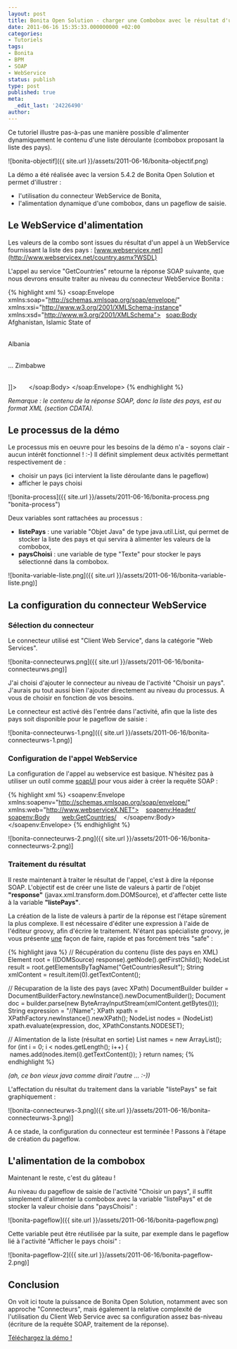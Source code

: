 ```yaml
---
layout: post
title: Bonita Open Solution - charger une Combobox avec le résultat d'un appel WebService
date: 2011-06-16 15:35:33.000000000 +02:00
categories:
- Tutoriels
tags:
- Bonita
- BPM
- SOAP
- WebService
status: publish
type: post
published: true
meta:
  _edit_last: '24226490'
author: 
---
```


Ce tutoriel illustre pas-à-pas une manière possible d'alimenter dynamiquement le contenu d'une liste déroulante (combobox proposant la liste des pays).

![bonita-objectif]({{ site.url }}/assets/2011-06-16/bonita-objectif.png)

La démo a été réalisée avec la version 5.4.2 de Bonita Open Solution et permet d'illustrer :
* l'utilisation du connecteur WebService de Bonita,
* l'alimentation dynamique d'une combobox, dans un pageflow de saisie.

## Le WebService d'alimentation

Les valeurs de la combo sont issues du résultat d'un appel à un WebService fournissant la liste des pays : [www.webservicex.net](http://www.webservicex.net/country.asmx?WSDL)

L'appel au service "GetCountries" retourne la réponse SOAP suivante, que nous devrons ensuite traiter au niveau du connecteur WebService Bonita :

{% highlight xml %}
<soap:Envelope xmlns:soap="http://schemas.xmlsoap.org/soap/envelope/"
               xmlns:xsi="http://www.w3.org/2001/XMLSchema-instance"
               xmlns:xsd="http://www.w3.org/2001/XMLSchema">
  <soap:Body>
    <GetCountriesResponse xmlns="http://www.webserviceX.NET">
      <GetCountriesResult>
        <![CDATA[
          <NewDataSet>
            <Table>
              <Name>Afghanistan, Islamic State of</Name>
            </Table>
            <Table>
              <Name>Albania</Name>
            </Table>
            ...
            <Table>
              <Name>Zimbabwe</Name>
            </Table>
          </NewDataSet>
        ]]>
      </GetCountriesResult>
    </GetCountriesResponse>
  </soap:Body>
</soap:Envelope>
{% endhighlight %}

*Remarque : le contenu de la réponse SOAP, donc la liste des pays, est au format XML (section CDATA).*

## Le processus de la démo

Le processus mis en oeuvre pour les besoins de la démo n'a - soyons clair - aucun intérêt fonctionnel ! :-) Il définit simplement deux activités permettant respectivement de :
* choisir un pays (ici intervient la liste déroulante dans le pageflow)
* afficher le pays choisi

![bonita-process]({{ site.url }}/assets/2011-06-16/bonita-process.png "bonita-process")

Deux variables sont rattachées au processus :

*   **listePays** : une variable "Objet Java" de type java.util.List, qui permet de stocker la liste des pays et qui servira à alimenter les valeurs de la combobox,
*   **paysChoisi** : une variable de type "Texte" pour stocker le pays sélectionné dans la combobox.

![bonita-variable-liste.png]({{ site.url }}/assets/2011-06-16/bonita-variable-liste.png)]

## La configuration du connecteur WebService

### Sélection du connecteur

Le connecteur utilisé est "Client Web Service", dans la catégorie "Web Services".

![bonita-connecteurws.png]({{ site.url }}/assets/2011-06-16/bonita-connecteurws.png)]

J'ai choisi d'ajouter le connecteur au niveau de l'activité "Choisir un pays". J'aurais pu tout aussi bien l'ajouter directement au niveau du processus. A vous de choisir en fonction de vos besoins.

Le connecteur est activé dès l'entrée dans l'activité, afin que la liste des pays soit disponible pour le pageflow de saisie :

![bonita-connecteurws-1.png]({{ site.url }}/assets/2011-06-16/bonita-connecteurws-1.png)]

### Configuration de l'appel WebService

La configuration de l'appel au webservice est basique. N'hésitez pas à utiliser un outil comme [soapUI](http://www.soapui.org/) pour vous aider à créer la requête SOAP :

{% highlight xml %}
<soapenv:Envelope
        xmlns:soapenv="http://schemas.xmlsoap.org/soap/envelope/"
        xmlns:web="http://www.webserviceX.NET">
   <soapenv:Header/>
   <soapenv:Body>
      <web:GetCountries/>
   </soapenv:Body>
</soapenv:Envelope>
{% endhighlight %}

![bonita-connecteurws-2.png]({{ site.url }}/assets/2011-06-16/bonita-connecteurws-2.png)]

### Traitement du résultat

Il reste maintenant à traiter le résultat de l'appel, c'est à dire la réponse SOAP. L'objectif est de créer une liste de valeurs à partir de l'objet **"response"** (javax.xml.transform.dom.DOMSource), et d'affecter cette liste à la variable **"listePays"**.

La création de la liste de valeurs à partir de la réponse est l'étape sûrement la plus complexe. Il est nécessaire d'éditer une expression à l'aide de l'éditeur groovy, afin d'écrire le traitement. N'étant pas spécialiste groovy, je vous présente <span style="text-decoration:underline;">une</span> façon de faire, rapide et pas forcément très "safe" :

{% highlight java %}
// Récupération du contenu (liste des pays en XML)
Element root = ((DOMSource) response).getNode().getFirstChild();
NodeList result = root.getElementsByTagName("GetCountriesResult");
String xmlContent = result.item(0).getTextContent();

// Récuparation de la liste des pays (avec XPath)
DocumentBuilder builder = DocumentBuilderFactory.newInstance().newDocumentBuilder();
Document doc = builder.parse(new ByteArrayInputStream(xmlContent.getBytes()));
String expression = "//Name";
XPath xpath = XPathFactory.newInstance().newXPath();
NodeList nodes = (NodeList) xpath.evaluate(expression, doc, XPathConstants.NODESET);

// Alimentation de la liste (résultat en sortie)
List<String> names = new ArrayList<String>();
for (int i = 0; i < nodes.getLength(); i++) {
    names.add(nodes.item(i).getTextContent());
}
return names;
{% endhighlight %}

_(ah, ce bon vieux java comme dirait l'autre ... :-))_

L'affectation du résultat du traitement dans la variable "listePays" se fait graphiquement :

![bonita-connecteurws-3.png]({{ site.url }}/assets/2011-06-16/bonita-connecteurws-3.png)]

A ce stade, la configuration du connecteur est terminée ! Passons à l'étape de création du pageflow.

## L'alimentation de la combobox

Maintenant le reste, c'est du gâteau !

Au niveau du pageflow de saisie de l'activité "Choisir un pays", il suffit simplement d'alimenter la combobox avec la variable "listePays" et de stocker la valeur choisie dans "paysChoisi" :

![bonita-pageflow]({{ site.url }}/assets/2011-06-16/bonita-pageflow.png)

Cette variable peut être réutilisée par la suite, par exemple dans le pageflow lié à l'activité "Afficher le pays choisi" :

![bonita-pageflow-2]({{ site.url }}/assets/2011-06-16/bonita-pageflow-2.png)]

## Conclusion

On voit ici toute la puissance de Bonita Open Solution, notamment avec son approche "Connecteurs", mais également la relative complexité de l'utilisation du Client Web Service avec sa configuration assez bas-niveau (écriture de la requête SOAP, traitement de la réponse).

[Téléchargez la démo !](http://www.filedropper.com/processusdemocombows--10)
